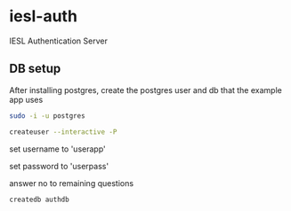 # iesl-auth
IESL Authentication Server


DB setup
--------

After installing postgres, create the postgres user and db that the example app uses

```bash
sudo -i -u postgres

createuser --interactive -P
```
set username to 'userapp'

set password to 'userpass'

answer no to remaining questions

```bash
createdb authdb
```

